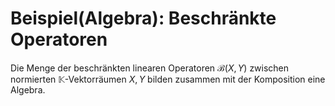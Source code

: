 # Beispiel(Algebra): Beschränkte Operatoren
Die Menge der beschränkten linearen Operatoren $\mathcal{B}(X,Y)$ zwischen normierten $\mathbb{K}$-Vektorräumen $X,Y$ bilden zusammen mit der Komposition eine Algebra.

